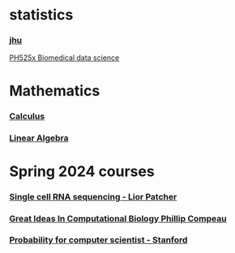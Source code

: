 # statistics

### [jhu](https://www.ams.jhu.edu/~dan/550.435/notes/COURSENOTES435.pdf)

[PH525x Biomedical data science](http://genomicsclass.github.io/book/)

# Mathematics

### [Calculus](https://www.khanacademy.org/math/ap-calculus-ab)
### [Linear Algebra](https://www.3blue1brown.com/topics/linear-algebra)

# Spring 2024 courses

### [Single cell RNA sequencing  - Lior Patcher](https://github.com/pachterlab/BI-BE-CS-183-2023?tab=readme-ov-file)
### [Great Ideas In Computational Biology Phillip Compeau](https://compeau.cbd.cmu.edu/teaching/great-ideas-in-computational-biology/)
### [Probability for computer scientist - Stanford](https://web.stanford.edu/class/cs109/)
